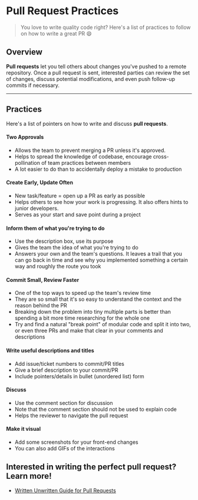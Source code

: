 # Pull Request Practices

> You love to write quality code right? Here's a list of practices to follow on how to write a great PR :smile: 

## Overview

**Pull requests** let you tell others about changes you've pushed to a remote repository. Once a pull request is sent, interested parties can review the set of changes, discuss potential modifications, and even push follow-up commits if necessary. 

<hr>

## Practices

Here's a list of pointers on how to write and discuss **pull requests**.


#### Two Approvals
* Allows the team to prevent merging a PR unless it's approved.
* Helps to spread the knowledge of codebase, encourage cross-pollination of team practices between members
* A lot easier to do than to accidentally deploy a mistake to production

#### Create Early, Update Often

* New task/feature = open up a PR as early as possible
* Helps others to see how your work is progressing. It also offers hints to junior developers.
* Serves as your start and save point during a project

#### Inform them of what you're trying to do

* Use the description box, use its purpose
* Gives the team the idea of what you're trying to do
* Answers your own and the team's questions. It leaves a trail that you can go back in time and see
why you implemented something a certain way and roughly the route you took

#### Commit Small, Review Faster

* One of the top ways to speed up the team's review time
* They are so small that it's so easy to understand the context and the reason behind the PR
* Breaking down the problem into tiny multiple parts is better than spending a bit more time
researching for the whole one
* Try and find a natural "break point" of modular code and split it into two, or even three PRs
and make that clear in your comments and descriptions

#### Write useful descriptions and titles

* Add issue/ticket numbers to commit/PR titles
* Give a brief description to your commit/PR
* Include pointers/details in bullet (unordered list) form

#### Discuss

* Use the comment section for discussion
* Note that the comment section should not be used to explain code
* Helps the reviewer to navigate the pull request

#### Make it visual

* Add some screenshots for your front-end changes
* You can also add GIFs of the interactions

## Interested in writing the perfect pull request? Learn more!

* [Written Unwritten Guide for Pull Requests](https://www.atlassian.com/blog/git/written-unwritten-guide-pull-requests)
